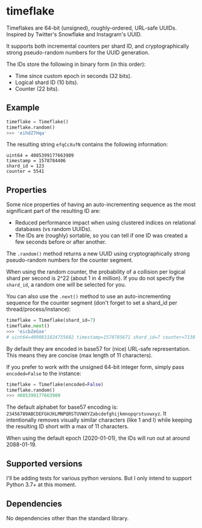 # timeflake
Timeflakes are 64-bit (unsigned), roughly-ordered, URL-safe UUIDs. Inspired by Twitter's Snowflake and Instagram's UUID.

It supports both incremental counters per shard ID, and cryptographically strong pseudo-random numbers for the UUID generation.

The IDs store the following in binary form (in this order):
- Time since custom epoch in seconds (32 bits).
- Logical shard ID (10 bits).
- Counter (22 bits).

## Example

```python
timeflake = Timeflake()
timeflake.random()
>>> 'eihdZ7Hqa'
```

The resulting string `efqCcXufN` contains the following information:
```
uint64 = 4085399177663909
timestamp = 1578784406
shard_id = 123
counter = 5541
```

## Properties

Some nice properties of having an auto-incrementing sequence as the most significant part of the resulting ID are:
- Reduced performance impact when using clustered indices on relational databases (vs random UUIDs).
- The IDs are (roughly) sortable, so you can tell if one ID was created a few seconds before or after another.

The `.random()` method returns a new UUID using cryptographically strong pseudo-random numbers for the counter segment.

When using the random counter, the probability of a collision per logical shard per second is 2^22 (about 1 in 4 million). If you do not specify the `shard_id`, a random one will be selected for you.

You can also use the `.next()` method to use an auto-incrementing sequence for the counter segment (don't forget to set a shard_id per thread/process/instance):

```python
timeflake = Timeflake(shard_id=7)
timeflake.next()
>>> 'eicbZeGxe'
# uint64=4090831824755682 timestamp=1578785671 shard_id=7 counter=7138
```


By default they are encoded in base57 for (nice) URL-safe representation. This means they are concise (max length of 11 characters).

If you prefer to work with the unsigned 64-bit integer form, simply pass `encoded=False` to the instance:

```python
timeflake = Timeflake(encoded=False)
timeflake.random()
>>> 4085399177663909
```

The default alphabet for base57 encoding is: `23456789ABCDEFGHJKLMNPQRSTUVWXYZabcdefghijkmnopqrstuvwxyz`. It intentionally removes visually similar characters (like 1 and l) while keeping the resulting ID short with a max of 11 characters.

When using the default epoch (2020-01-01), the IDs will run out at around 2088-01-19.

## Supported versions
I'll be adding tests for various python versions. But I only intend to support Python 3.7+ at this moment.

## Dependencies
No dependencies other than the standard library.
